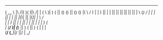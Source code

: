  ______            _______  _______          
(  __  \ |\     /|(       )(       )|\     /|
| (  \  )| )   ( || () () || () () |( \   / )
| |   ) || |   | || || || || || || | \ (_) / 
| |   | || |   | || |(_)| || |(_)| |  \   /  
| |   ) || |   | || |   | || |   | |   ) (   
| (__/  )| (___) || )   ( || )   ( |   | |   
(______/ (_______)|/     \||/     \|   \_/   
                                             
